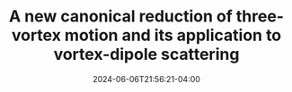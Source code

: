 ---
# Documentation: https://wowchemy.com/docs/managing-content/

title: "A new canonical reduction of three-vortex motion and its application to vortex-dipole scattering"
authors: [admin,roy-goodman,ellison-ogrady]
date: 2024-06-06T21:56:21-04:00
doi: "https://doi.org/10.1063/5.0208538"

# Schedule page publish date (NOT publication's date).
publishDate: 2024-06-06T21:56:21-04:00

# Publication type.
# Legend: 0 = Uncategorized; 1 = Conference paper; 2 = Journal article;
# 3 = Preprint / Working Paper; 4 = Report; 5 = Book; 6 = Book section;
# 7 = Thesis; 8 = Patent
publication_types: ["3"]

# Publication name and optional abbreviated publication name.
publication: "A new canonical reduction of three-vortex motion and its application to vortex-dipole scattering"
publication_short: "A new canonical reduction of three-vortex motion"

abstract: ""

# Summary. An optional shortened abstract.
summary: "We use Jacobi coordinates and Nambu brackets to derive a new representation of the motion of three vortices which, unlinke all previous reductions, introduces no singularities into the system. We use this to study the scattering of dipoles by stationary vortices."

categories: ["published"]
featured: true


links:
  - name: arXiv
    url: "https://arxiv.org/abs/2403.10383"

url_pdf:
url_code:
url_dataset:
url_poster:
url_project:
url_slides:
url_source:
url_video:

# Featured image
# To use, add an image named `featured.jpg/png` to your page's folder. 
# Focal points: Smart, Center, TopLeft, Top, TopRight, Left, Right, BottomLeft, Bottom, BottomRight.
image:
  caption: ""
  focal_point: ""
  preview_only: false

# Associated Projects (optional).
#   Associate this publication with one or more of your projects.
#   Simply enter your project's folder or file name without extension.
#   E.g. `internal-project` references `content/project/internal-project/index.md`.
#   Otherwise, set `projects: []`.
projects: []
---